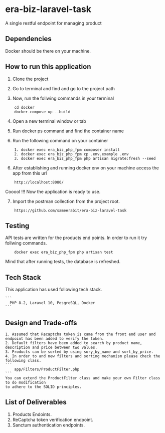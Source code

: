 # era-biz-laravel-task

A single restful endpoint for managing product

## Dependencies

Docker should be there on your machine.

## How to run this application

1. Clone the project

2. Go to terminal and find and go to the project path

3. Now, run the follwing commands in your terminal

```
    cd docker
    docker-compose up --build
```

4. Open a new terminal window or tab

5. Run docker ps command and find the container name

6. Run the following command on your container

```
    1. docker exec era_biz_php_fpm composer install
    2. docker exec era_biz_php_fpm cp .env.example .env
    3. docker exec era_biz_php_fpm php artisan migrate:fresh --seed
```

6. After establishing and running docker env on your machine access the app from this url

```
    http://localhost:8080/
```

Cooool !!! Now the application is ready to use.

7. Import the postman collection from the project root.

```
    https://github.com/sameerabit/era-biz-laravel-task
```

## Testing

API tests are written for the products end points. In order to run it try follwing commands.

```
    docker exec era_biz_php_fpm php artisan test
```

Mind that after running tests, the database is refreshed.

## Tech Stack

This application has used following tech stack.

    ```
      PHP 8.2, Laravel 10, PosgreSQL, Docker
    ```

## Design and Trade-offs

    1. Assumed that Recaptcha token is came from the front end user and endpoint has been added to verify the token.
    2. Default filters have been added to search by product name, description and price between two values.
    3. Products can be sorted by using sory_by_name and sort_by_price.
    4. In order to and new filters and sorting mechanism please check the following class.
    ```
        app/Filters/ProductFilter.php
    ```
    You can extend the ProductFilter class and make your own Filter class to do modification
    to adhere to the SOLID principles.

## List of Deliverables

1. Products Endoints.
2. ReCaptcha token verification endpoint.
3. Sanctum authentication endpoints.
